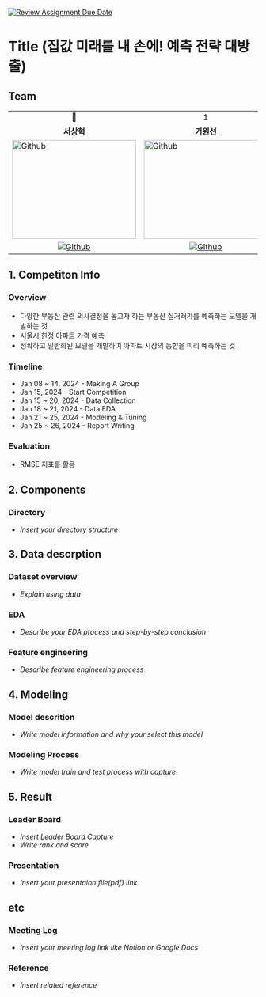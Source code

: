 [![Review Assignment Due Date](https://classroom.github.com/assets/deadline-readme-button-24ddc0f5d75046c5622901739e7c5dd533143b0c8e959d652212380cedb1ea36.svg)](https://classroom.github.com/a/g6ZC_OOE)
# Title (집값 미래를 내 손에! 예측 전략 대방출)

## Team
<table>
  <tr>
    <td> <div align=center> 👑 </div> </td>
    <td> <div align=center>  1 </div> </td>
    <td> <div align=center>  2 </div> </td>
    <td> <div align=center>  3 </div> </td>
    <td> <div align=center>  4 </div> </td>
  </tr>
  <tr>
    <td> <div align=center> <b>서상혁</b> </div> </td>
    <td> <div align=center> <b>기원선</b> </div> </td>
    <td> <div align=center> <b>김도연</b> </div> </td>
    <td> <div align=center> <b>김다운</b> </div> </td>
    <td> <div align=center> <b>신동혁</b> </div> </td>
  </tr>
  <tr>
    <td> <img alt="Github" src ="https://github.com/UpstageAILab/upstage-ml-regression-01/assets/76687996/a4dbcdb5-1d28-4b91-8555-1168abffc1d0" width="250" height="200"/> </td>
    <td> <img alt="Github" src ="https://github.com/UpstageAILab/upstage-ml-regression-01/assets/76687996/8c304ecf-99d5-475d-a012-439bf15f22c6" width="250" height="200"/> </td>
    <td> <img alt="Github" src ="https://github.com/UpstageAILab/upstage-ml-regression-01/assets/76687996/3d913931-5797-4689-aea2-3ef12bc47ef0" width="250" height="200"/> </td>
    <td> <img alt="Github" src ="https://github.com/UpstageAILab/upstage-ml-regression-01/assets/76687996/0f945311-9828-4e50-a60c-fc4db3fa3b9d" width="250" height="200"/> </td>
    <td> <img alt="Github" src ="https://github.com/UpstageAILab/upstage-ml-regression-01/assets/76687996/c4cb11ba-e02f-4776-97c8-9585ae4b9f1d" width="250" height="200"/> </td>
  </tr>
  <tr>
    <td> <div align=center> <a href="https://github.com/S-RSH"> <img alt="Github" src ="https://img.shields.io/badge/Github-181717.svg?&style=plastic&logo=Github&logoColor=white"/> </div> </td>
    <td> <div align=center> <a href="https://github.com/coolcutt3r"> <img alt="Github" src ="https://img.shields.io/badge/Github-181717.svg?&style=plastic&logo=Github&logoColor=white"/> </div> </td>
    <td> <div align=center> <a href="https://github.com/d-yeon"> <img alt="Github" src ="https://img.shields.io/badge/Github-181717.svg?&style=plastic&logo=Github&logoColor=white"/> </div> </td>
    <td> <div align=center> <a href="https://github.com/Daw-ny"> <img alt="Github" src ="https://img.shields.io/badge/Github-181717.svg?&style=plastic&logo=Github&logoColor=white"/> </div> </td>
    <td> <div align=center> <a href="https://github.com/HyeokHam"> <img alt="Github" src ="https://img.shields.io/badge/Github-181717.svg?&style=plastic&logo=Github&logoColor=white"/> </div> </td>
    </tr>
</table>
      
## 1. Competiton Info

### Overview

- 다양한 부동산 관련 의사결정을 돕고자 하는 부동산 실거래가를 예측하는 모델을 개발하는 것
- 서울시 한정 아파트 가격 예측
- 정확하고 일반화된 모델을 개발하여 아파트 시장의 동향을 미리 예측하는 것

### Timeline

- Jan 08 ~ 14, 2024 - Making A Group
- Jan 15, 2024 - Start Competition
- Jan 15 ~ 20, 2024 - Data Collection
- Jan 18 ~ 21, 2024 - Data EDA
- Jan 21 ~ 25, 2024 - Modeling & Tuning
- Jan 25 ~ 26, 2024 - Report Writing

### Evaluation

- RMSE 지표를 활용

## 2. Components

### Directory

- _Insert your directory structure_

## 3. Data descrption

### Dataset overview

- _Explain using data_

### EDA

- _Describe your EDA process and step-by-step conclusion_

### Feature engineering

- _Describe feature engineering process_

## 4. Modeling

### Model descrition

- _Write model information and why your select this model_

### Modeling Process

- _Write model train and test process with capture_

## 5. Result

### Leader Board

- _Insert Leader Board Capture_
- _Write rank and score_

### Presentation

- _Insert your presentaion file(pdf) link_

## etc

### Meeting Log

- _Insert your meeting log link like Notion or Google Docs_

### Reference

- _Insert related reference_

